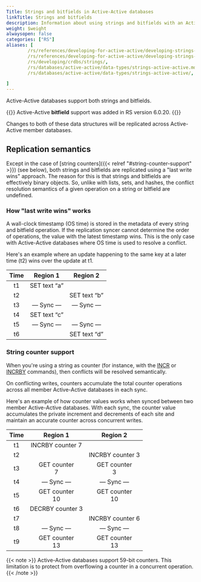 ```yaml
---
Title: Strings and bitfields in Active-Active databases
linkTitle: Strings and bitfields
description: Information about using strings and bitfields with an Active-Active database.
weight: $weight
alwaysopen: false
categories: ["RS"]
aliases: [
        /rs/references/developing-for-active-active/developing-strings-active-active.md,
        /rs/references/developing-for-active-active/developing-strings-active-active/,
        /rs/developing/crdbs/strings/,
        /rs/databases/active-active/data-types/strings-active-active.md,
        /rs/databases/active-active/data-types/strings-active-active/,

]
---
```

Active-Active databases support both strings and bitfields.

{{<note>}}
Active-Active **bitfield** support was added in RS version 6.0.20.
{{</note>}}

Changes to both of these data structures will be replicated across Active-Active member databases.

## Replication semantics

Except in the case of [string counters]({{< relref "#string-counter-support" >}}) (see below), both strings and bitfields are replicated using a "last write wins" approach. The reason for this is that strings and bitfields are effectively binary objects. So, unlike with lists, sets, and hashes, the conflict resolution semantics of a given operation on a string or bitfield are undefined.

### How "last write wins" works

A wall-clock timestamp (OS time) is stored in the metadata of every string
and bitfield operation. If the replication syncer cannot determine the order of operations,
the value with the latest timestamp wins. This is the only case with Active-Active databases where OS time is used to resolve a conflict.

Here's an example where an update happening to the same key at a later
time (t2) wins over the update at t1.

|  **Time** | **Region 1** | **Region 2** |
|  :------: | :------: | :------: |
|  t1 | SET text “a” |  |
|  t2 |  | SET text “b” |
|  t3 | — Sync — | — Sync — |
|  t4 | SET text “c” |  |
|  t5 | — Sync — | — Sync — |
|  t6 |  | SET text “d” |

### String counter support

When you're using a string as counter (for instance, with the [INCR](https://redis.io/commands/incr) or [INCRBY](https://redis.io/commands/incrby) commands),
then conflicts will be resolved semantically.

On conflicting writes, counters accumulate the total counter operations
across all member Active-Active databases in each sync.

Here's an example of how counter
values works when synced between two member Active-Active databases. With
each sync, the counter value accumulates the private increment and
decrements of each site and maintain an accurate counter across
concurrent writes.

|  **Time** | **Region 1** | **Region 2** |
|  :------: | :------: | :------: |
|  t1 | INCRBY counter 7 |  |
|  t2 |  | INCRBY counter 3 |
|  t3 | GET counter<br/>7 | GET counter<br/>3 |
|  t4 | — Sync — | — Sync — |
|  t5 | GET counter<br/>10 | GET counter<br/>10 |
|  t6 | DECRBY counter 3 |  |
|  t7 |  | INCRBY counter 6 |
|  t8 | — Sync — | — Sync — |
|  t9 | GET counter<br/>13 | GET counter<br/>13 |

{{< note >}}
Active-Active databases support 59-bit counters.
This limitation is to protect from overflowing a counter in a concurrent operation.
{{< /note >}}
